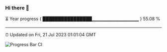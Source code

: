### Hi there 👋

⏳ Year progress { ████████████████▁▁▁▁▁▁▁▁▁▁▁▁▁▁ } 55.08 %

---

⏰ Updated on Fri, 21 Jul 2023 01:01:04 GMT

![Progress Bar CI](https://github.com/liununu/liununu/workflows/Progress%20Bar%20CI/badge.svg)
